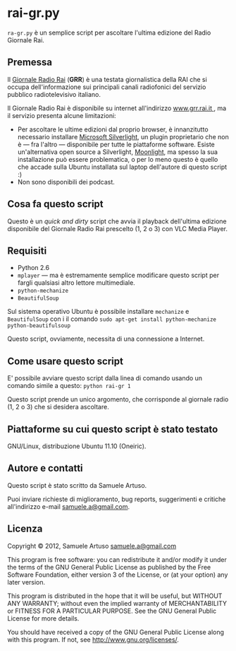rai-gr.py
=========

`ra-gr.py` è un semplice script per ascoltare l'ultima edizione del Radio
Giornale Rai.

Premessa
--------
Il [Giornale Radio Rai](http://www.grr.rai.it "Giornale Radio Rai") (**GRR**)
è una testata giornalistica della RAI che si occupa dell'informazione sui
principali canali radiofonici del servizio pubblico radiotelevisivo italiano.

Il Giornale Radio Rai è disponibile su internet all'indirizzo
[www.grr.rai.it ](http://www.grr.rai.it "www.grr.rai.it"), ma il servizio
presenta alcune limitazioni:

* Per ascoltare le ultime edizioni dal proprio browser, è innanzitutto
  necessario installare [Microsoft Silverlight](http://www.microsoft.com/silverlight/ "Microsoft Silverlight"),
  un plugin proprietario che non è — fra l'altro — disponibile per tutte le
  piattaforme software. Esiste un'alternativa open source a Silverlight,
  [Moonlight](http://www.mono-project.com/moonlight "Moonlight"), ma spesso la
  sua installazione può essere problematica, o per lo meno questo è quello che
  accade sulla Ubuntu installata sul laptop dell'autore di questo script :)
* Non sono disponibili dei podcast.

Cosa fa questo script
---------------------
Questo è un *quick and dirty* script che avvia il playback dell'ultima edizione
disponibile del Giornale Radio Rai prescelto (1, 2 o 3) con VLC Media Player.

Requisiti
---------
* Python 2.6
* `mplayer` — ma è estremamente semplice modificare questo script per fargli
  qualsiasi altro lettore multimediale.
* `python-mechanize`
* `BeautifulSoup`

Sul sistema operativo Ubuntu è possibile installare `mechanize` e `BeautifulSoup`
con i il comando `sudo apt-get install python-mechanize python-beautifulsoup`

Questo script, ovviamente, necessita di una connessione a Internet.

Come usare questo script
------------------------
E' possibile avviare questo script dalla linea di comando usando un comando
simile a questo: `python rai-gr 1`

Questo script prende un unico argomento, che corrisponde al giornale radio (1,
2 o 3) che si desidera ascoltare.

Piattaforme su cui questo script è stato testato
------------------------------------------------
GNU/Linux, distribuzione Ubuntu 11.10 (Oneiric).

Autore e contatti
-----------------
Questo script è stato scritto da Samuele Artuso.

Puoi inviare richieste di miglioramento, bug reports, suggerimenti e critiche
all'indirizzo e-mail <samuele.a@gmail.com>.

Licenza
-------
Copyright © 2012, Samuele Artuso <samuele.a@gmail.com>

This program is free software: you can redistribute it and/or modify it under
the terms of the GNU General Public License as published by the Free Software
Foundation, either version 3 of the License, or (at your option) any later
version.

This program is distributed in the hope that it will be useful, but WITHOUT ANY
WARRANTY; without even the implied warranty of MERCHANTABILITY or FITNESS FOR A
PARTICULAR PURPOSE.  See the GNU General Public License for more details.

You should have received a copy of the GNU General Public License along with
this program.  If not, see <http://www.gnu.org/licenses/>.
